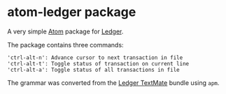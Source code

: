 # atom-ledger package

A very simple [Atom](http://atom.io) package for [Ledger](http://ledger-cli.org).

The package contains three commands:
```
'ctrl-alt-n': Advance cursor to next transaction in file
'ctrl-alt-t': Toggle status of transaction on current line
'ctrl-alt-a': Toggle status of all transactions in file
```
The grammar was converted from the [Ledger TextMate](https://github.com/lifepillar/Ledger.tmbundle) bundle using `apm`.
